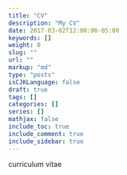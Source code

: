 ```yaml
---
title: "CV"
description: "My CV"
date: 2017-03-02T12:00:00-05:00
keywords: []
weight: 0
slug: ""
url: ""
markup: "md"
type: "posts"
isCJKLanguage: false
draft: true
tags: []
categories: []
series: []
mathjax: false
include_toc: true
include_comment: true
include_sidebar: true
---
```


curriculum vitae
